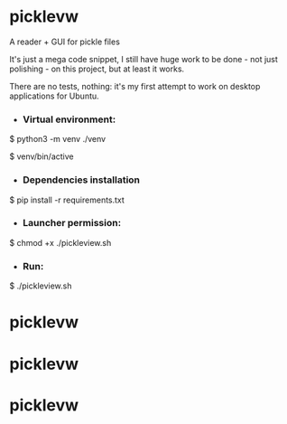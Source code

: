 # picklevw
A reader + GUI for pickle files

It's just a mega code snippet, I still have huge work to be done - not just polishing - on this project, but at least it works.

There are no tests, nothing: it's my first attempt to work on desktop applications for Ubuntu.

- ### Virtual environment:
$ python3 -m venv ./venv

$ venv/bin/active

- ### Dependencies installation
$ pip install -r requirements.txt

- ### Launcher permission:
$ chmod +x ./pickleview.sh

- ### Run:
$ ./pickleview.sh
# picklevw
# picklevw
# picklevw
